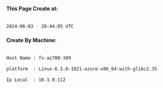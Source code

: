 
   
#### This Page Create at:

```bash

2024-06-03 - 20:44:05 UTC

```

#### Create By Machine:

```bash

Host Name : fv-az700-389

platform  : Linux-6.5.0-1021-azure-x86_64-with-glibc2.35

Ip Local  : 10.1.0.112

```

